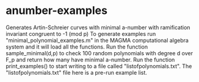 # anumber-examples
Generates Artin-Schreier curves with minimal a-number with ramification invariant congruent to -1 (mod p)
To generate examples run "minimal_polynomial_examples.m" in the MAGMA computational algebra system and it will load all the functions.
Run the function sample_minimal(d,p) to check 100 random polynomials with degree d over F_p and return how many have minimal a-number.
Run the function print_examples() to start writing to a file called "listofpolynomials.txt".
The "listofpolynomials.txt" file here is a pre-run example list.
